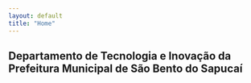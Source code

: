 ```yaml
---
layout: default
title: "Home"
---
```


## Departamento de Tecnologia e Inovação da Prefeitura Municipal de São Bento do Sapucaí
